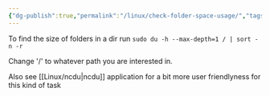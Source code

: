 ```yaml
---
{"dg-publish":true,"permalink":"/linux/check-folder-space-usage/","tags":["public","linux","disk"],"noteIcon":"1"}
---
```



To find the size of folders in a dir run
`sudo du -h --max-depth=1 / | sort -n -r`

Change '/' to whatever path you are interested in.

Also see [[Linux/ncdu\|ncdu]] application for a bit more user friendlyness for this kind of task